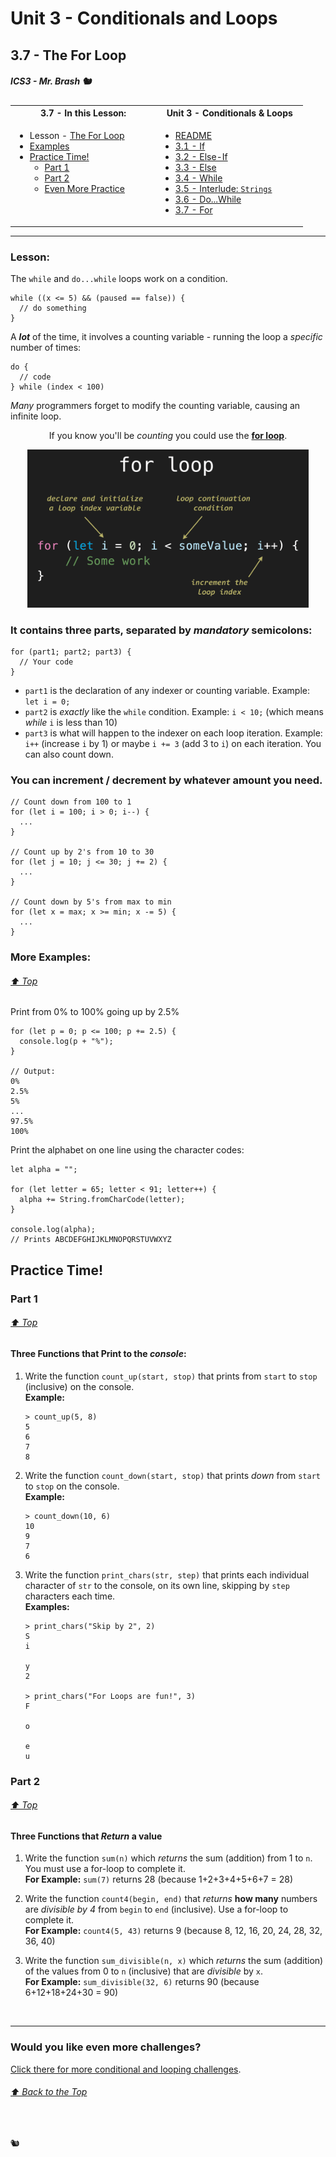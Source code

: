 # Unit 3 - Conditionals and Loops

## 3.7 - The For Loop

##### ICS3 - Mr. Brash 🐿️

<table>
<tr>
<th>3.7 - In this Lesson:</th>
<th>Unit 3 - Conditionals & Loops</th>
</tr>
<tr>
<td td valign="top" style="height: 100px;padding-right:50px">

- Lesson - [The For Loop](#lesson)
- [Examples](#more-examples)
- [Practice Time!](#practice-time)
    - [Part 1](#part-1)
    - [Part 2](#part-2)
    - [Even More Practice](https://gist.github.com/MisterBrash/df850424a11413b6660ac0b6b930852a#file-more-conditionals-and-loops-md)
    
</td>
<td td valign="top" style="height: 100px;padding-right:50px">

- [README](../../README.md)
- [3.1 - If](../1%20-%20Conditionals/1%20-%20IF.md)
- [3.2 - Else-If](../1%20-%20Conditionals/2%20-%20Else-If.md)
- [3.3 - Else](../1%20-%20Conditionals/3%20-%20Else.md)
- [3.4 - While](./4%20-%20While.md)
- [3.5 - Interlude: `Strings`](./5%20-%20Interlude_Strings.md)
- [3.6 - Do...While](./6%20-%20Do-While.md)
- [3.7 - For](./7%20-%20For.md)

</td></tr></table>

---

### Lesson:

The `while` and `do...while` loops work on a condition.
```JS
while ((x <= 5) && (paused == false)) {   
  // do something
}
```

A **_lot_** of the time, it involves a counting variable - running the loop a _specific_ number of times:
```JS
do {
  // code
} while (index < 100)
```
_Many_ programmers forget to modify the counting variable, causing an infinite loop.


<div style="text-align:center;">

If you know you'll be _counting_ you could use the **[for loop](https://cs.brash.ca/unit-3/loops/for-loop)**. 

[<img src="../images/for.png" width="450px">](https://cs.brash.ca/unit-3/loops/for-loop)

</div>

### It contains three parts, separated by _mandatory_ semicolons:
```JS
for (part1; part2; part3) { 
  // Your code
}
```
- `part1` is the declaration of any indexer or counting variable. Example: `let i = 0;`
- `part2` is _exactly_ like the `while` condition. Example: `i < 10;` (which means _while_ `i` is less than 10)
- `part3` is what will happen to the indexer on each loop iteration. Example: `i++` (increase `i` by 1) or maybe `i += 3` (add 3 to `i`) on each iteration. You can also count down.

### You can increment / decrement by whatever amount you need.
```JS
// Count down from 100 to 1
for (let i = 100; i > 0; i--) {
  ...
}

// Count up by 2's from 10 to 30
for (let j = 10; j <= 30; j += 2) {
  ...
}

// Count down by 5's from max to min
for (let x = max; x >= min; x -= 5) {
  ...
}
```

### More Examples:

###### [⬆ Top](#37---the-for-loop)

Print from 0% to 100% going up by 2.5%
```JS
for (let p = 0; p <= 100; p += 2.5) {
  console.log(p + "%");
}

// Output:
0%
2.5%
5%
...
97.5%
100%
```

Print the alphabet on one line using the character codes:
```JS
let alpha = "";

for (let letter = 65; letter < 91; letter++) {
  alpha += String.fromCharCode(letter);
}

console.log(alpha);
// Prints ABCDEFGHIJKLMNOPQRSTUVWXYZ
```

## Practice Time!

### Part 1

###### [⬆ Top](#37---the-for-loop)

#### Three Functions that Print to the _console_:

1. Write the function `count_up(start, stop)` that prints from `start` to `stop` (inclusive) on the console.  
**Example:**  
    ```JS
    > count_up(5, 8)
    5
    6
    7
    8
    ```

2. Write the function `count_down(start, stop)` that prints _down_ from `start` to `stop` on the console.  
**Example:**  
    ```JS
    > count_down(10, 6)
    10
    9
    7
    6
    ```

3. Write the function `print_chars(str, step)` that prints each individual character of `str` to the console, on its own line, skipping by `step` characters each time.  
**Examples:**  
    ```JS
    > print_chars("Skip by 2", 2)
    S
    i
     
    y
    2
    
    > print_chars("For Loops are fun!", 3)
    F
     
    o
     
    e
    u
    ```

### Part 2

###### [⬆ Top](#37---the-for-loop)

#### Three Functions that _Return_ a value

1. Write the function `sum(n)` which _returns_ the sum (addition) from 1 to `n`. You must use a for-loop to complete it.  
**For Example:** `sum(7)` returns 28 (because 1+2+3+4+5+6+7 = 28)  
   
2. Write the function `count4(begin, end)` that _returns_ **how many** numbers are _divisible by 4_ from `begin` to `end` (inclusive). Use a for-loop to complete it.  
**For Example:** `count4(5, 43)` returns 9 (because 8, 12, 16, 20, 24, 28, 32, 36, 40)
   
3. Write the function `sum_divisible(n, x)` which _returns_ the sum (addition) of the values from 0 to `n` (inclusive) that are _divisible_ by `x`.  
**For Example:** `sum_divisible(32, 6)` returns 90 (because 6+12+18+24+30 = 90)  
 
<br>


---
### Would you like even more challenges?

[Click there for more conditional and looping challenges](https://gist.github.com/MisterBrash/df850424a11413b6660ac0b6b930852a#file-more-conditionals-and-loops-md).


###### [⬆ Back to the Top](#37---the-for-loop)

<br>


🐿️